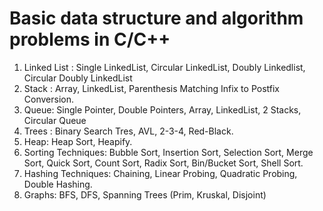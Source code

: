 # Basic data structure and algorithm problems in C/C++
1. Linked List : Single LinkedList, Circular LinkedList, Doubly Linkedlist, Circular Doubly LinkedList
2. Stack : Array, LinkedList, Parenthesis Matching Infix to Postfix Conversion.
3. Queue: Single Pointer, Double Pointers, Array, LinkedList, 2 Stacks, Circular Queue
4. Trees : Binary Search Tres, AVL, 2-3-4, Red-Black.
5. Heap: Heap Sort, Heapify.
6. Sorting Techniques: Bubble Sort, Insertion Sort, Selection Sort, Merge Sort, Quick Sort, Count Sort, Radix Sort, Bin/Bucket Sort, Shell Sort.
7. Hashing Techniques: Chaining, Linear Probing, Quadratic Probing, Double Hashing.
8. Graphs: BFS, DFS, Spanning Trees (Prim, Kruskal, Disjoint)
